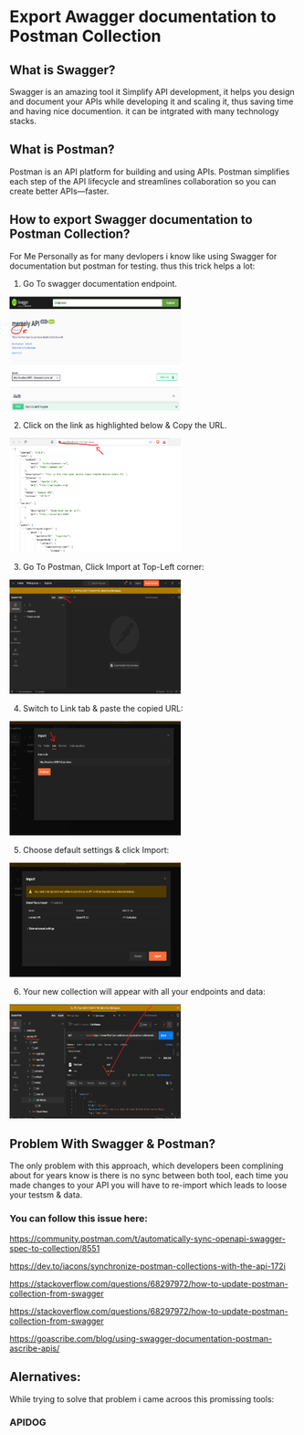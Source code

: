 # Export Awagger documentation to Postman Collection

## What is Swagger?

Swagger is an amazing tool it Simplify API development, it helps you design and document your APIs while developing it and scaling it, thus saving time and having nice documention. it can be intgrated with many technology stacks.

## What is Postman?

Postman is an API platform for building and using APIs. Postman simplifies each step of the API lifecycle and streamlines collaboration so you can create better APIs—faster.

## How to export Swagger documentation to Postman Collection?

For Me Personally as for many devlopers i know like using Swagger for documentation but postman for testing.
thus this trick helps a lot:

1. Go To swagger documentation endpoint.
      
<img src="https://raw.githubusercontent.com/n4j1Br4ch1D/anmoon-tricks/main/api/Export%20Swagger%20documentation%20to%20Postman%20Collection/api-1.png" height="200" width="300"/>

2. Click on the link as highlighted below & Copy the URL. 
   
<img src="https://raw.githubusercontent.com/n4j1Br4ch1D/anmoon-tricks/main/api/Export%20Swagger%20documentation%20to%20Postman%20Collection/api-2.png" height="200" width="300"/>

3. Go To  Postman, Click Import at Top-Left corner:

<img src="https://raw.githubusercontent.com/n4j1Br4ch1D/anmoon-tricks/main/api/Export%20Swagger%20documentation%20to%20Postman%20Collection/api-3.png" height="200" width="300"/>

4. Switch to Link tab & paste the copied URL:

<img src="https://raw.githubusercontent.com/n4j1Br4ch1D/anmoon-tricks/main/api/Export%20Swagger%20documentation%20to%20Postman%20Collection/api-4.png" height="200" width="300"/>

5. Choose default settings & click Import:

<img src="https://raw.githubusercontent.com/n4j1Br4ch1D/anmoon-tricks/main/api/Export%20Swagger%20documentation%20to%20Postman%20Collection/api-5.png" height="200" width="300"/>

6. Your new collection will appear with all your endpoints and data:

<img src="https://raw.githubusercontent.com/n4j1Br4ch1D/anmoon-tricks/main/api/Export%20Swagger%20documentation%20to%20Postman%20Collection/api-6.png" height="200" width="300"/>


## Problem With Swagger & Postman?

The only problem with this approach, which developers been complining about for years know is there is no sync between both tool, each time you made changes to your API you will have to re-import  which leads to loose your testsm & data.

### You can follow this issue here:

https://community.postman.com/t/automatically-sync-openapi-swagger-spec-to-collection/8551

https://dev.to/iacons/synchronize-postman-collections-with-the-api-172i

https://stackoverflow.com/questions/68297972/how-to-update-postman-collection-from-swagger

https://stackoverflow.com/questions/68297972/how-to-update-postman-collection-from-swagger

https://goascribe.com/blog/using-swagger-documentation-postman-ascribe-apis/


##  Alernatives:

While trying to solve that problem i came acroos this promissing tools:

### APIDOG
